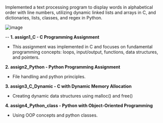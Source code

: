 Implemented a text processing program to display words in alphabetical order with line numbers, utilizing dynamic linked lists and arrays in C, and dictionaries, lists, classes, and regex in Python.

![image](https://github.com/user-attachments/assets/578961a0-8d86-4a1e-841d-e30de01099dc)

-- 
**1. assign1_C - C Programming Assignment**
- This assignment was implemented in C and focuses on fundamental programming concepts: loops, input/output, functions, data structures, and pointers.

**2. assign2_Python - Python Programming Assignment**
- File handling and python principles.

**3. assign3_C_Dynamic - C with Dynamic Memory Allocation**
- Creating dynamic data structures using malloc() and free()

**4. assign4_Python_class - Python with Object-Oriented Programming**
- Using OOP concepts and python classes.
